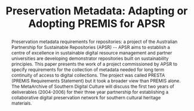 ---
abstract: 'Preservation metadata requirements for repositories: a project of the Australian
  Partnership for Sustainable Repositories (APSR) -- APSR aims to establish a centre
  of excellence in sustainable digital resource management and partner universities
  are developing demonstrator repositories built on sustainability principles. This
  paper presents the work of a project commissioned by APSR to specify requirements
  for the collection of metadata needed for long term continuity of access to digital
  collections. The project was called PRESTA (PREMIS Requirements Statement) but it
  took a broader view than PREMIS alone. The MetaArchive of Southern Digital Culture
  will discuss the first two years of deliverables (2004-2006) for their three year
  partnership for establishing a collaborative digital preservation network for southern
  cultural heritage materials.'
creators:
- Bronwyn Lee
- Somaya Langley
- Gerard Clifton
date: null
document_url: https://services.phaidra.univie.ac.at/api/object/o:294859/download
grand_parent: iPRES
institutions: []
keywords:
- ithaca
landing_page_url: https://phaidra.univie.ac.at/o:294859
language: eng
layout: publication
license: CC BY-SA 3.0 AT
notes_url: null
parent: iPRES 2006
publication_type: presentation
size: 589783
slides_url: null
source_name: iPRES
stream_url: null
title: 'Preservation Metadata: Adapting or Adopting PREMIS for APSR'
year: 2006
---